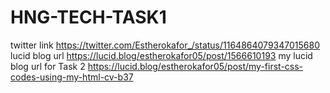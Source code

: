 # HNG-TECH-TASK1
twitter link https://twitter.com/Estherokafor_/status/1164864079347015680
lucid blog url https://lucid.blog/estherokafor05/post/1566610193
my lucid blog url for Task 2  https://lucid.blog/estherokafor05/post/my-first-css-codes-using-my-html-cv-b37
